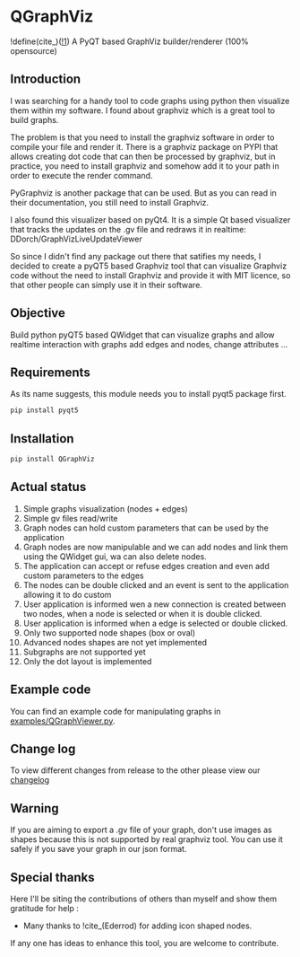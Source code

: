 # QGraphViz
!define(cite_)([!1](https://github.com/!1))
A PyQT based GraphViz builder/renderer (100% opensource)

## Introduction

I was searching for a handy tool to code graphs using python then visualize them within my software. I found about graphviz which is a great tool to build graphs.

The problem is that you need to install the graphviz software in order to compile your file and render it.
There is a graphviz package on PYPI that allows creating dot code that can then be processed by graphviz, but in practice, you need to install graphviz and somehow add it to your path in order to execute the render command.

PyGraphviz is another package that can be used. But as you can read in their documentation, you still need to install Graphviz.

I also found this visualizer based on pyQt4. It is a simple Qt based visualizer that tracks the updates on the .gv file and redraws it in realtime:
DDorch/GraphVizLiveUpdateViewer

So since I didn't find any package out there that satifies my needs, I decided to create a pyQT5 based Graphviz tool that can visualize Graphviz code without the need to install Graphviz and provide it with MIT licence, so that other people can simply use it in their software.

## Objective

Build python pyQT5 based QWidget that can visualize graphs and allow realtime interaction with graphs add edges and nodes, change attributes ...

## Requirements

As its name suggests, this module needs you to install pyqt5 package first.

```bash
pip install pyqt5
```

## Installation

```bash
pip install QGraphViz
```

## Actual status

1. Simple graphs visualization (nodes + edges)
2. Simple gv files read/write
3. Graph nodes can hold custom parameters that can be used by the application
4. Graph nodes are now manipulable and we can add nodes and link them using the QWidget gui, wa can also delete nodes.
5. The application can accept or refuse edges creation and even add custom parameters to the edges
6. The nodes can be double clicked and an event is sent to the application allowing it to do custom
7. User application is informed wen a new connection is created between two nodes, when a node is selected or when it is double clicked.
8. User application is informed when a edge is selected or double clicked.
9. Only two supported node shapes (box or oval)
10. Advanced nodes shapes are not yet implemented
11. Subgraphs are not supported yet
12. Only the dot layout is implemented


## Example code

You can find an example code for manipulating graphs in [examples/QGraphViewer.py](examples/QGraphViewer.py).

## Change log

To view different changes from release to the other please view our [changelog](changelog.md)

## Warning

If you are aiming to export a .gv file of your graph, don't use images as shapes because this is not supported by real graphviz tool. 
You can use it safely if you save your graph in our json format.

## Special thanks

Here I'll be siting the contributions of others than myself and show them gratitude for help :

- Many thanks to !cite_(Ederrod) for adding icon shaped nodes.

If any one has ideas to enhance this tool, you are welcome to contribute.
